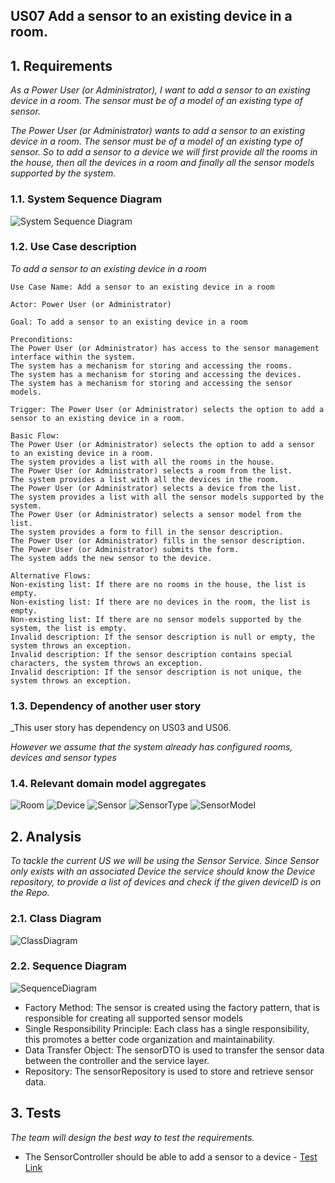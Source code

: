 ## US07 Add a sensor to an existing device in a room.

## 1. Requirements
_As a Power User (or Administrator), I want to add a sensor to an existing device in
a room. The sensor must be of a model of an existing type of sensor._

_The Power User (or Administrator) wants to add a sensor to an existing device in a room. The sensor must be of a model of an existing type of sensor. So to add a sensor to a device we will first provide all the rooms in the house, then all the devices in a room and finally all the sensor models supported by the system._

### 1.1. System Sequence Diagram
![System Sequence Diagram](./artifacts/US07_SSD.svg)

### 1.2. Use Case description

_To add a sensor to an existing device in a room_

    Use Case Name: Add a sensor to an existing device in a room
    
    Actor: Power User (or Administrator)
    
    Goal: To add a sensor to an existing device in a room
    
    Preconditions:
    The Power User (or Administrator) has access to the sensor management interface within the system.
    The system has a mechanism for storing and accessing the rooms.
    The system has a mechanism for storing and accessing the devices.
    The system has a mechanism for storing and accessing the sensor models.
    
    Trigger: The Power User (or Administrator) selects the option to add a sensor to an existing device in a room.
    
    Basic Flow:
    The Power User (or Administrator) selects the option to add a sensor to an existing device in a room.
    The system provides a list with all the rooms in the house.
    The Power User (or Administrator) selects a room from the list.
    The system provides a list with all the devices in the room.
    The Power User (or Administrator) selects a device from the list.
    The system provides a list with all the sensor models supported by the system.
    The Power User (or Administrator) selects a sensor model from the list.
    The system provides a form to fill in the sensor description.
    The Power User (or Administrator) fills in the sensor description.
    The Power User (or Administrator) submits the form.
    The system adds the new sensor to the device.
    
    Alternative Flows:
    Non-existing list: If there are no rooms in the house, the list is empty.
    Non-existing list: If there are no devices in the room, the list is empty.
    Non-existing list: If there are no sensor models supported by the system, the list is empty.
    Invalid description: If the sensor description is null or empty, the system throws an exception.
    Invalid description: If the sensor description contains special characters, the system throws an exception.
    Invalid description: If the sensor description is not unique, the system throws an exception.

### 1.3. Dependency of another user story
_This user story has dependency on US03 and US06.

_However we assume that the system already has configured rooms, devices and sensor types_

### 1.4. Relevant domain model aggregates
![Room](../../../docs/general/agreggateModels/Room.png)
![Device](../../../docs/general/agreggateModels/Device.png)
![Sensor](../../../docs/general/agreggateModels/Sensor.png)
![SensorType](../../../docs/general/agreggateModels/sensorTypeAggregate.png)
![SensorModel](../../../docs/general/agreggateModels/SensorModel.png)

## 2. Analysis
_To tackle the current US we will be using the Sensor Service. Since Sensor only exists with an associated Device the service should know the Device repository, to provide a list of devices and check if the given deviceID is on the Repo._

### 2.1. Class Diagram
![ClassDiagram](./artifacts/US07_CD.svg)
### 2.2. Sequence Diagram
![SequenceDiagram](./artifacts/US07_SD.svg)

- Factory Method: The sensor is created using the factory pattern, that is responsible for creating all supported sensor models
- Single Responsibility Principle: Each class has a single responsibility, this promotes a better code organization and maintainability.
- Data Transfer Object: The sensorDTO is used to transfer the sensor data between the controller and the service layer.
- Repository: The sensorRepository is used to store and retrieve sensor data.

## 3. Tests
_The team will design the best way to test the requirements._

- The SensorController should be able to add a sensor to a device - [Test Link](../../../src/test/java/SmartHomeDDD/controller/AddSensorToDeviceControllerTest.java)



